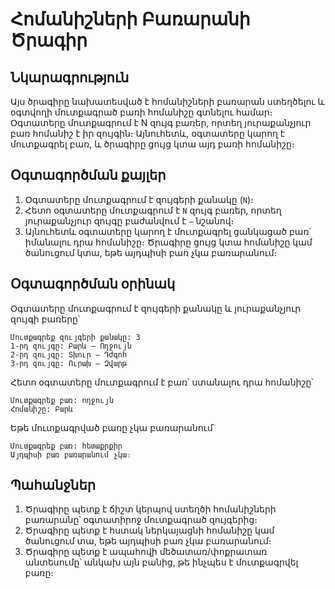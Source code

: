 # Հոմանիշների Բառարանի Ծրագիր

## Նկարագրություն

Այս ծրագիրը նախատեսված է հոմանիշների բառարան ստեղծելու և օգտվողի մուտքագրած բառի հոմանիշը գտնելու համար։ Օգտատերը մուտքագրում է N զույգ բառեր, որտեղ յուրաքանչյուր բառ հոմանիշ է իր զույգին։ Այնուհետև, օգտատերը կարող է մուտքագրել բառ, և ծրագիրը ցույց կտա այդ բառի հոմանիշը։

## Օգտագործման քայլեր

1. Օգտատերը մուտքագրում է զույգերի քանակը (`N`)։
2. Հետո օգտատերը մուտքագրում է `N` զույգ բառեր, որտեղ յուրաքանչյուր զույգը բաժանվում է `—` նշանով։
3. Այնուհետև օգտատերը կարող է մուտքագրել ցանկացած բառ՝ իմանալու դրա հոմանիշը։ Ծրագիրը ցույց կտա հոմանիշը կամ ծանուցում կտա, եթե այդպիսի բառ չկա բառարանում։

## Օգտագործման օրինակ

Օգտատերը մուտքագրում է զույգերի քանակը և յուրաքանչյուր զույգի բառերը՝

```
Մուտքագրեք զույգերի քանակը: 3
1-րդ զույգը: Բարև — Ողջույն
2-րդ զույգը: Տխուր — Դժգոհ
3-րդ զույգը: Ուրախ — Զվարթ
```

Հետո օգտատերը մուտքագրում է բառ՝ ստանալու դրա հոմանիշը՝

```
Մուտքագրեք բառ: ողջույն
Հոմանիշը: Բարև
```

Եթե մուտքագրված բառը չկա բառարանում՝

```
Մուտքագրեք բառ: հետաքրքիր
Այդպիսի բառ բառարանում չկա։
```

## Պահանջներ

1. Ծրագիրը պետք է ճիշտ կերպով ստեղծի հոմանիշների բառարանը՝ օգտատիրոջ մուտքագրած զույգերից։
2. Ծրագիրը պետք է հստակ ներկայացնի հոմանիշը կամ ծանուցում տա, եթե այդպիսի բառ չկա բառարանում։
3. Ծրագիրը պետք է ապահովի մեծատառ/փոքրատառ անտեսումը՝ անկախ այն բանից, թե ինչպես է մուտքագրվել բառը։
